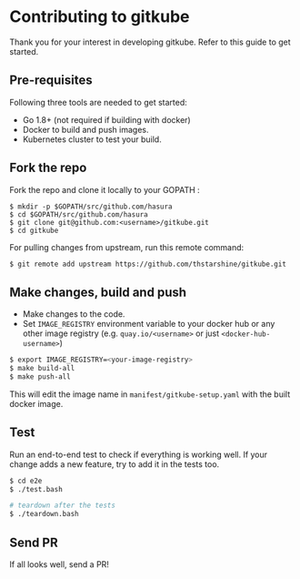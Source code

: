 # Contributing to gitkube

Thank you for your interest in developing gitkube. Refer to this guide to get started.

## Pre-requisites
Following three tools are needed to get started:
- Go 1.8+ (not required if building with docker)
- Docker to build and push images.
- Kubernetes cluster to test your build.

## Fork the repo

Fork the repo and clone it locally to your GOPATH :

```
$ mkdir -p $GOPATH/src/github.com/hasura
$ cd $GOPATH/src/github.com/hasura
$ git clone git@github.com:<username>/gitkube.git
$ cd gitkube
```

For pulling changes from upstream, run this remote command:

```sh
$ git remote add upstream https://github.com/thstarshine/gitkube.git
```

## Make changes, build and push

- Make changes to the code.
- Set `IMAGE_REGISTRY` environment variable to your docker hub or any other image registry (e.g. `quay.io/<username>` or just `<docker-hub-username>`)

```sh
$ export IMAGE_REGISTRY=<your-image-registry>
$ make build-all
$ make push-all
```

This will edit the image name in `manifest/gitkube-setup.yaml` with the built docker image.

## Test

Run an end-to-end test to check if everything is working well. If your change adds a new feature, try to add it in the tests too.

```sh
$ cd e2e
$ ./test.bash

# teardown after the tests
$ ./teardown.bash
```

## Send PR

If all looks well, send a PR!

